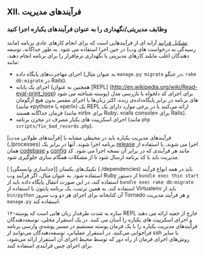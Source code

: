 ## XII. فرآیندهای مدیریت
### وظایف مدیریتی/نگهداری را به عنوان فرآیندهای یکباره اجرا کنید

[تشکیل فرایند](./concurrency) آرایه ای از فرآیندهایی است که برای انجام کارهای عادی برنامه (مانند رسیدگی به درخواست های وب) در حین اجرا استفاده می شود. به طور جداگانه، توسعه دهندگان اغلب مایلند کارهای مدیریتی یا نگهداری نرم‌افزار را برای برنامه انجام دهند، مانند:

* اجرای مهاجرت‌های پایگاه داده (به عنوان مثال `manage.py migrate` در جنگو، `rake db:migrate` در Rails).
* اجرای یک پایانه (همچنین به عنوان [REPL] (http://en.wikipedia.org/wiki/Read-eval-print_loop) پوسته شناخته می شود) برای اجرای کد دلخواه یا بازرسی مدل های برنامه در برابر پایگاه‌داده‌ی زنده. اکثر زبان‌ها با اجرای مفسر بدون هیچ آرگومان (مانند «python» یا «perl») یک REPL ارائه می‌کنند یا در برخی موارد دارای یک فرمان جداگانه هستند (مانند «irb» برای Ruby، «rails console» برای Rails).
* اجرای اسکریپت های یکبار مصرف در مخزن برنامه (مانند `php scripts/fix_bad_records.php`).

فرآیندهای مدیریت یکباره باید در محیطی مشابه با [فرآیندهای طولانی مدت] (./processes) برنامه اجرا شوند. آنها در برابر یک [release](./build-release-run) اجرا می شوند، با استفاده از همان [codebase](./codebase) و [config](./config) مانند هر فرآیندی که در برابر آن نسخه اجرا می شود. کد مدیریت باید با کد برنامه ارسال شود تا از مشکلات همگام سازی جلوگیری شود.

تکنیک‌های یکسان [[جداسازی وابستگی] ] (./dependencies) باید در همه انواع فرآیند استفاده شود. به عنوان مثال، اگر فرآیند وب Ruby از دستور `bundle exec thin start` استفاده کند، در این صورت انتقال پایگاه داده باید از `bundle exec rake db:migrate` استفاده کند. به همین ترتیب، یک برنامه پایتون با استفاده از Virtualenv باید از `bin/python` آن کتابخانه برای اجرای هر دو وب سرور Tornado و هر فرآیند مدیریت `manage.py` استفاده کند.

۱۲-سازه به شدت طرفدار زبان هایی است که پوسته REPL خارج از جعبه ارائه می دهند و اجرای اسکریپت های یکباره را آسان می کنند. در یک استقرار محلی، توسعه‌دهندگان فرآیندهای مدیریت یکباره را با یک فرمان پوسته مستقیم در مسیر پوشه‌ی وارسی برنامه فراخوانی می‌کنند. در استقرار عملیاتی، توسعه‌دهندگان می‌توانند از ssh یا سایر روش‌های اجرای فرمان از راه دور که توسط محیط اجرای آن استقرار ارائه می‌شود، برای اجرای چنین فرآیندی استفاده کنند.